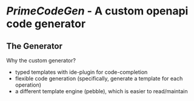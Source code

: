 # *PrimeCodeGen* - A custom openapi code generator

## The Generator

Why the custom generator?

* typed templates with ide-plugin for code-completion
* flexible code generation (specifically, generate a template for each operation)
* a different template engine (pebble), which is easier to read/maintain

